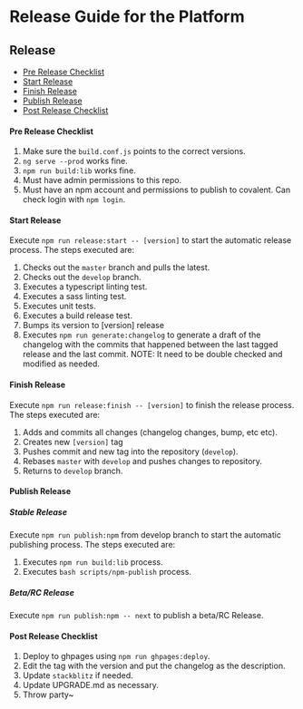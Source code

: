 # Release Guide for the Platform

## Release

- [Pre Release Checklist](#pre-release-checklist)
- [Start Release](#start-release)
- [Finish Release](#finish-release)
- [Publish Release](#publish-release)
- [Post Release Checklist](#post-release-checklist)

#### Pre Release Checklist

1. Make sure the `build.conf.js` points to the correct versions.
2. `ng serve --prod` works fine.
3. `npm run build:lib` works fine.
4. Must have admin permissions to this repo.
5. Must have an npm account and permissions to publish to covalent. Can check login with `npm login`.

#### Start Release

Execute `npm run release:start -- [version]` to start the automatic release process. The steps executed are:

1. Checks out the `master` branch and pulls the latest.
2. Checks out the `develop` branch.
3. Executes a typescript linting test.
4. Executes a sass linting test.
5. Executes unit tests.
6. Executes a build release test.
7. Bumps its version to [version] release
8. Executes `npm run generate:changelog` to generate a draft of the changelog with the commits that happened between the last tagged release and the last commit. NOTE: It need to be double checked and modified as needed.

#### Finish Release

Execute `npm run release:finish -- [version]` to finish the release process. The steps executed are:

1. Adds and commits all changes (changelog changes, bump, etc etc).
2. Creates new `[version]` tag
3. Pushes commit and new tag into the repository (`develop`).
4. Rebases `master` with `develop` and pushes changes to repository.
5. Returns to `develop` branch.

#### Publish Release

##### Stable Release

Execute `npm run publish:npm` from develop branch to start the automatic publishing process. The steps executed are:

1. Executes `npm run build:lib` process.
2. Executes `bash scripts/npm-publish` process.

##### Beta/RC Release

Execute `npm run publish:npm -- next` to publish a beta/RC Release.

#### Post Release Checklist

1. Deploy to ghpages using `npm run ghpages:deploy`.
2. Edit the tag with the version and put the changelog as the description.
3. Update `stackblitz` if needed.
4. Update UPGRADE.md as necessary.
5. Throw party~
